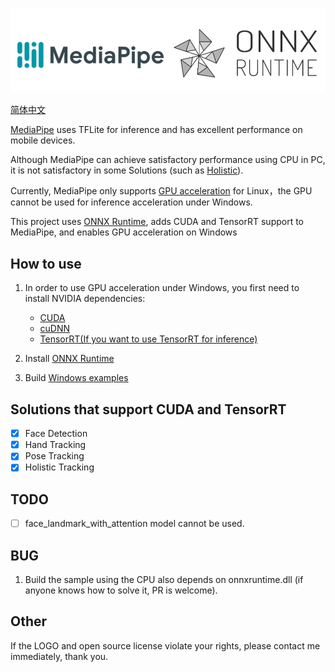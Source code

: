 ![MediaPipe](docs/logo.png) 

[简体中文](README.md)

[MediaPipe](https://github.com/google/mediapipe) uses TFLite for inference and has excellent performance on mobile devices.

Although MediaPipe can achieve satisfactory performance using CPU in PC, it is not satisfactory in some Solutions (such as [Holistic](https://google.github.io/mediapipe/solutions/holistic.html)).

Currently, MediaPipe only supports [GPU acceleration](https://google.github.io/mediapipe/getting_started/gpu_support.html) for Linux，the GPU cannot be used for inference acceleration under Windows.

This project uses [ONNX Runtime](https://github.com/microsoft/onnxruntime), adds CUDA and TensorRT support to MediaPipe, and enables GPU acceleration on Windows

## How to use

1. In order to use GPU acceleration under Windows, you first need to install NVIDIA dependencies:

    - [CUDA](https://developer.nvidia.com/cuda-toolkit)
    - [cuDNN](https://developer.nvidia.com/cudnn)
    - [TensorRT(If you want to use TensorRT for inference)](https://developer.nvidia.com/tensorrt)

2. Install [ONNX Runtime](https://github.com/microsoft/onnxruntime/releases)

3. Build [Windows examples](/windows_build_example.md)

## Solutions that support CUDA and TensorRT

- [x] Face Detection
- [X] Hand Tracking
- [X] Pose Tracking
- [X] Holistic Tracking

## TODO

- [ ] face_landmark_with_attention model cannot be used.

## BUG

1. Build the sample using the CPU also depends on onnxruntime.dll (if anyone knows how to solve it, PR is welcome).

## Other

If the LOGO and open source license violate your rights, please contact me immediately, thank you.